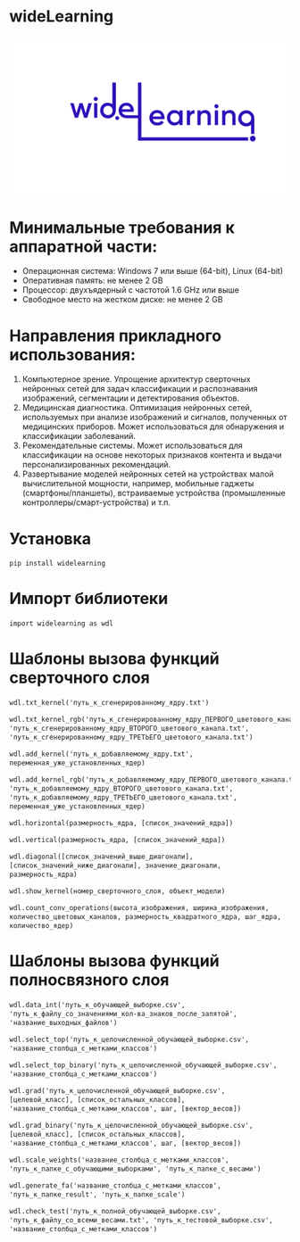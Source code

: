 # wideLearning
![Логотип](/wideL.png)

# Минимальные требования к аппаратной части:
* Операционная система: Windows 7 или выше (64-bit), Linux (64-bit)
* Оперативная память: не менее 2 GB
* Процессор: двухъядерный с частотой 1.6 GHz или выше
* Свободное место на жестком диске: не менее 2 GB

# Направления прикладного использования:
1. Компьютерное зрение. Упрощение архитектур сверточных нейронных сетей для задач классификации и распознавания изображений, сегментации и детектирования объектов.
2. Медицинская диагностика. Оптимизация нейронных сетей, используемых при анализе изображений и сигналов, полученных от медицинских приборов. Может использоваться для обнаружения и классификации заболеваний.
3. Рекомендательные системы. Может использоваться для классификации на основе некоторых признаков контента и выдачи персонализированных рекомендаций.
4. Развертывание моделей нейронных сетей на устройствах малой вычислительной мощности, например, мобильные гаджеты (смартфоны/планшеты), встраиваемые устройства (промышленные контроллеры/смарт-устройства) и т.п.

# Установка
```
pip install widelearning
```

# Импорт библиотеки
```
import widelearning as wdl 
```

# Шаблоны вызова функций сверточного слоя
```
wdl.txt_kernel('путь_к_сгенерированному_ядру.txt')
```
```
wdl.txt_kernel_rgb('путь_к_сгенерированному_ядру_ПЕРВОГО_цветового_канала.txt', 'путь_к_сгенерированному_ядру_ВТОРОГО_цветового_канала.txt', 'путь_к_сгенерированному_ядру_ТРЕТЬЕГО_цветового_канала.txt')
```
```
wdl.add_kernel('путь_к_добавляемому_ядру.txt', переменная_уже_установленных_ядер)
```
```
wdl.add_kernel_rgb('путь_к_добавляемому_ядру_ПЕРВОГО_цветового_канала.txt', 'путь_к_добавляемому_ядру_ВТОРОГО_цветового_канала.txt', 'путь_к_добавляемому_ядру_ТРЕТЬЕГО_цветового_канала.txt', переменная_уже_установленных_ядер)
```
```
wdl.horizontal(размерность_ядра, [список_значений_ядра])
```
```
wdl.vertical(размерность_ядра, [список_значений_ядра])
```
```
wdl.diagonal([список_значений_выше_диагонали], [список_значений_ниже_диагонали], значение_диагонали, размерность_ядра)
```
```
wdl.show_kernel(номер_сверточного_слоя, объект_модели)
```
```
wdl.count_conv_operations(высота_изображения, ширина_изображения, количество_цветовых_каналов, размерность_квадратного_ядра, шаг_ядра, количество_ядер)
```

# Шаблоны вызова функций полносвязного слоя
```
wdl.data_int('путь_к_обучающей_выборке.csv', 'путь_к_файлу_со_значениями_кол-ва_знаков_после_запятой', 'название_выходных_файлов')
```
```
wdl.select_top('путь_к_целочисленной_обучающей_выборке.csv', 'название_столбца_с_метками_классов')
```
```
wdl.select_top_binary('путь_к_целочисленной_обучающей_выборке.csv', 'название_столбца_с_метками_классов')
```
```
wdl.grad('путь_к_целочисленной_обучающей_выборке.csv', [целевой_класс], [список_остальных_классов], 'название_столбца_с_метками_классов', шаг, [вектор_весов])
```
```
wdl.grad_binary('путь_к_целочисленной_обучающей_выборке.csv', [целевой_класс], [список_остальных_классов], 'название_столбца_с_метками_классов', шаг, [вектор_весов])
```
```
wdl.scale_weights('название_столбца_с_метками_классов', 'путь_к_папке_с_обучающими_выборками', 'путь_к_папке_с_весами')
```
```
wdl.generate_fa('название_столбца_с_метками_классов', 'путь_к_папке_result', 'путь_к_папке_scale')
```
```
wdl.check_test('путь_к_полной_обучающей_выборке.csv', 'путь_к_файлу_со_всеми_весами.txt', 'путь_к_тестовой_выборке.csv', 'название_столбца_с_метками_классов')
```
